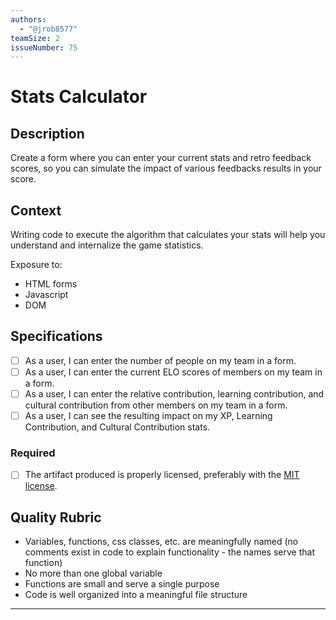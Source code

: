 ```yaml
---
authors:
  - "@jrob8577"
teamSize: 2
issueNumber: 75
---
```


# Stats Calculator

## Description

Create a form where you can enter your current stats and retro feedback scores, so you can simulate the impact of various feedbacks results in your score.
## Context

Writing code to execute the algorithm that calculates your stats will help you understand and internalize the game statistics.

Exposure to:
- HTML forms
- Javascript
- DOM 
## Specifications
- [ ] As a user, I can enter the number of people on my team in a form.
- [ ] As a user, I can enter the current ELO scores of members on my team in a form.
- [ ] As a user, I can enter the relative contribution, learning contribution, and cultural contribution from other members on my team in a form.
- [ ] As a user, I can see the resulting impact on my XP, Learning Contribution, and Cultural Contribution stats.
### Required
- [ ] The artifact produced is properly licensed, preferably with the [MIT license](https://opensource.org/licenses/MIT).
## Quality Rubric
- Variables, functions, css classes, etc. are meaningfully named (no comments exist in code to explain functionality - the names serve that function)
- No more than one global variable
- Functions are small and serve a single purpose
- Code is well organized into a meaningful file structure

---





